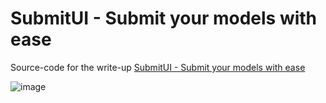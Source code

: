 # SubmitUI - Submit your models with ease
Source-code for the write-up [SubmitUI - Submit your models with ease](https://experienced-fluorine-fac.notion.site/SubmitUI-Submit-your-models-with-ease-915eca4015524fd7b83bfca322aacc40)

![image](https://github.com/fredi-python/ChaiSubmitUI/assets/83492589/efa28d47-dc55-4a68-a0fb-51331913b581)

